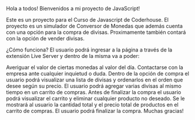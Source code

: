 Hola a todos! Bienvenidos a mi proyecto de JavaScript!

Este es un proyecto para el Curso de Javascript de Coderhouse. El proyecto es un simulador de Conversor de Monedas que además cuenta con una opción para la compra de divisas. Proximamente también contará con la opción de vender divisas.

¿Cómo funciona?
El usuario podrá ingresar a la página a través de la extensión Live Server y dentro de la misma va a poder:

Averiguar el valor de ciertas monedas al valor del día.
Contactarse con la empresa ante cualquier inquietud o duda.
Dentro de la opción de compra el usuario podrá visualizar una lista de divisas y ordenarlos en el orden que desee según su precio.
El usuario podrá agregar varias divisas al mismo tiempo en un carrito de compras.
Antes de finalizar la compra el usuario podrá visualizar el carrito y eliminar cualquier producto no deseado.
Se le mostrará al usuario la cantidad total y el precio total de productos en el carrito de compras.
El usuario podrá finalizar la compra.
Muchas gracias!
